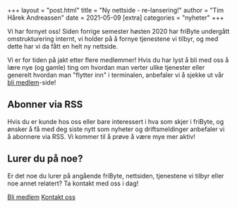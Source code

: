 +++
layout = "post.html"
title = "Ny nettside - re-lansering!"
author = "Tim Hårek Andreassen"
date = 2021-05-09
[extra]
categories = "nyheter" 
+++

Vi har fornyet oss! Siden forrige semester høsten 2020 har friByte undergått omstrukturering internt, vi holder på å fornye tjenestene vi tilbyr, og med dette har vi da fått en helt ny nettside.

Vi er for tiden på jakt etter flere medlemmer! Hvis du har lyst å bli med oss å lære nye (og gamle) ting om hvordan man verter ulike tjenester eller generelt hvordan man "flytter inn" i terminalen, anbefaler vi å sjekke ut vår [bli medlem](/bli-medlem)-side!

## Abonner via RSS

Hvis du er kunde hos oss eller bare interessert i hva som skjer i friByte, og ønsker å få med deg siste nytt som nyheter og driftsmeldinger anbefaler vi å abonnere via RSS. Vi kommer til å prøve å være mye mer aktiv!

## Lurer du på noe?

Er det noe du lurer på angående friByte, nettsiden, tjenestene vi tilbyr eller noe annet relatert? Ta kontakt med oss i dag!


<div class="button-container center">
    <a href="/bli-medlem" class="btn primary center">Bli medlem</a>
    <a href="mailto:{{ config.extra.email_general }}?subject=Forespørsel&body=Kjære friByte," class="btn primary center">Kontakt oss</a>
</div>
